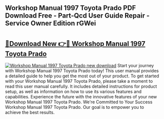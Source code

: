 ## Workshop Manual 1997 Toyota Prado PDF Download Free - Part-Qcd User Guide Repair - Service Owner Edition rGWei

# <h2><a href="http://bc71614.oget.top/?id=Workshop+Manual+1997+Toyota+Prado">🔗Download New 👉🔴 Workshop Manual 1997 Toyota Prado</a></h2>

[![Workshop Manual 1997 Toyota Prado new download](https://i.imgur.com/5g1atiW.png)](http://bc71614.oget.top/?id=Workshop+Manual+1997+Toyota+Prado)
Start your journey with Workshop Manual 1997 Toyota Prado today! This user manual provides a detailed guide to help you get the most out of your product. To get started with your Workshop Manual 1997 Toyota Prado, please take a moment to read this user manual carefully. It includes detailed instructions for product setup, as well as information on how to use its various features and capabilities. Experience the future with the innovative features of your new Workshop Manual 1997 Toyota Prado. We're Committed to Your Success Workshop Manual 1997 Toyota Prado. Our goal is to empower you to achieve the best results.
